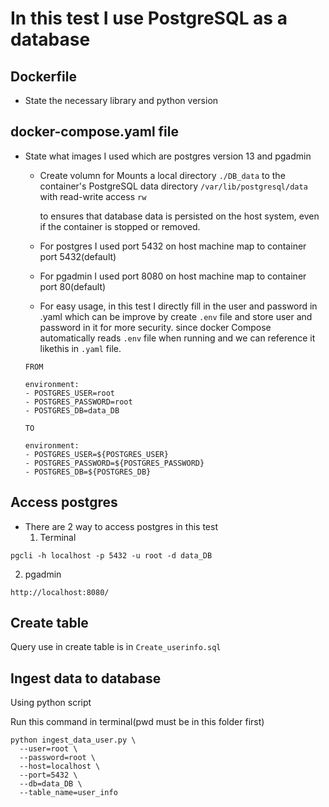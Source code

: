 # In this test I use PostgreSQL as a database
## Dockerfile
* State the necessary library and python version

## docker-compose.yaml file
* State what images I used which are postgres version 13 and pgadmin
  - Create volumn for Mounts a local directory `./DB_data` to the container's PostgreSQL data directory `/var/lib/postgresql/data` with read-write access `rw`

    to ensures that database data is persisted on the host system, even if the container is stopped or removed.
  - For postgres I used port 5432 on host machine map to container port 5432(default)
  - For pgadmin I used port 8080 on host machine map to container port 80(default)
  - For easy usage, in this test I directly fill in the user and password in .yaml which can be improve by create `.env` file and store user and password in it for more security. since docker Compose automatically reads `.env` file when running and we can reference it likethis in   `.yaml` file.
    
  ```
  FROM

  environment:
  - POSTGRES_USER=root
  - POSTGRES_PASSWORD=root
  - POSTGRES_DB=data_DB

  TO
  
  environment:
  - POSTGRES_USER=${POSTGRES_USER}
  - POSTGRES_PASSWORD=${POSTGRES_PASSWORD}
  - POSTGRES_DB=${POSTGRES_DB}

  ```

## Access postgres
* There are 2 way to access postgres in this test
  1. Terminal
 
```
pgcli -h localhost -p 5432 -u root -d data_DB
```

  2. pgadmin

```
http://localhost:8080/
```

## Create table

Query use in create table is in `Create_userinfo.sql`

## Ingest data to database

Using python script

Run this command in terminal(pwd must be in this folder first)

```
python ingest_data_user.py \
  --user=root \
  --password=root \
  --host=localhost \
  --port=5432 \
  --db=data_DB \
  --table_name=user_info
```
